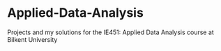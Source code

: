 # Applied-Data-Analysis
Projects and my solutions for the IE451: Applied Data Analysis course at Bilkent University
